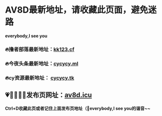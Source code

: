 # AV8D最新地址，请收藏此页面，避免迷路
**everybody,I see you**
### 🔥撸者部落最新地址：[kk123.cf](http://kk123.cf)
### 🔥今夜头条最新地址：[cycycy.ml](http://cycycy.ml)
### 🔥cy资源最新地址： [cycycy.tk](http://cycycy.tk)
## 💗💙💚💛💜发布页网址：[av8d.icu](http://av8d.icu)
#### Ctrl+D收藏此页或者记住上面发布页地址（💋everybody,I see you的谐音~~
